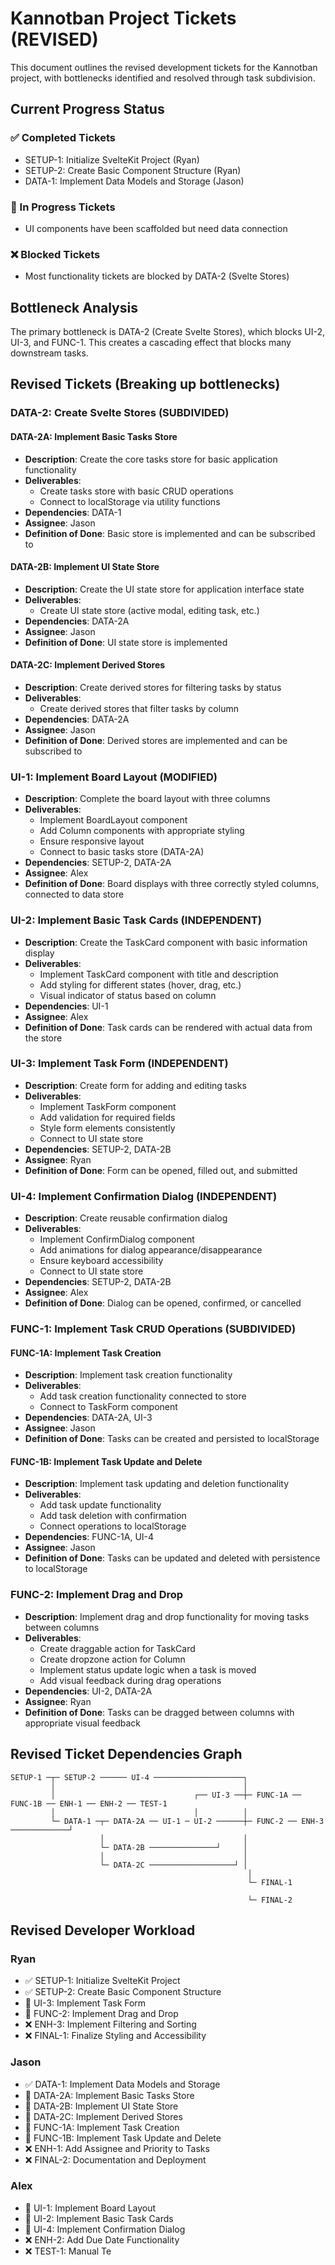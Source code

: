 # Kannotban Project Tickets (REVISED)

This document outlines the revised development tickets for the Kannotban project, with bottlenecks identified and resolved through task subdivision.

## Current Progress Status

### ✅ Completed Tickets

- SETUP-1: Initialize SvelteKit Project (Ryan)
- SETUP-2: Create Basic Component Structure (Ryan)
- DATA-1: Implement Data Models and Storage (Jason)

### 🔄 In Progress Tickets

- UI components have been scaffolded but need data connection

### ❌ Blocked Tickets

- Most functionality tickets are blocked by DATA-2 (Svelte Stores)

## Bottleneck Analysis

The primary bottleneck is DATA-2 (Create Svelte Stores), which blocks UI-2, UI-3, and FUNC-1. This creates a cascading effect that blocks many downstream tasks.

## Revised Tickets (Breaking up bottlenecks)

### DATA-2: Create Svelte Stores (SUBDIVIDED)

#### DATA-2A: Implement Basic Tasks Store

- **Description**: Create the core tasks store for basic application functionality
- **Deliverables**:
  - Create tasks store with basic CRUD operations
  - Connect to localStorage via utility functions
- **Dependencies**: DATA-1
- **Assignee**: Jason
- **Definition of Done**: Basic store is implemented and can be subscribed to

#### DATA-2B: Implement UI State Store

- **Description**: Create the UI state store for application interface state
- **Deliverables**:
  - Create UI state store (active modal, editing task, etc.)
- **Dependencies**: DATA-2A
- **Assignee**: Jason
- **Definition of Done**: UI state store is implemented

#### DATA-2C: Implement Derived Stores

- **Description**: Create derived stores for filtering tasks by status
- **Deliverables**:
  - Create derived stores that filter tasks by column
- **Dependencies**: DATA-2A
- **Assignee**: Jason
- **Definition of Done**: Derived stores are implemented and can be subscribed to

### UI-1: Implement Board Layout (MODIFIED)

- **Description**: Complete the board layout with three columns
- **Deliverables**:
  - Implement BoardLayout component
  - Add Column components with appropriate styling
  - Ensure responsive layout
  - Connect to basic tasks store (DATA-2A)
- **Dependencies**: SETUP-2, DATA-2A
- **Assignee**: Alex
- **Definition of Done**: Board displays with three correctly styled columns, connected to data store

### UI-2: Implement Basic Task Cards (INDEPENDENT)

- **Description**: Create the TaskCard component with basic information display
- **Deliverables**:
  - Implement TaskCard component with title and description
  - Add styling for different states (hover, drag, etc.)
  - Visual indicator of status based on column
- **Dependencies**: UI-1
- **Assignee**: Alex
- **Definition of Done**: Task cards can be rendered with actual data from the store

### UI-3: Implement Task Form (INDEPENDENT)

- **Description**: Create form for adding and editing tasks
- **Deliverables**:
  - Implement TaskForm component
  - Add validation for required fields
  - Style form elements consistently
  - Connect to UI state store
- **Dependencies**: SETUP-2, DATA-2B
- **Assignee**: Ryan
- **Definition of Done**: Form can be opened, filled out, and submitted

### UI-4: Implement Confirmation Dialog (INDEPENDENT)

- **Description**: Create reusable confirmation dialog
- **Deliverables**:
  - Implement ConfirmDialog component
  - Add animations for dialog appearance/disappearance
  - Ensure keyboard accessibility
  - Connect to UI state store
- **Dependencies**: SETUP-2, DATA-2B
- **Assignee**: Alex
- **Definition of Done**: Dialog can be opened, confirmed, or cancelled

### FUNC-1: Implement Task CRUD Operations (SUBDIVIDED)

#### FUNC-1A: Implement Task Creation

- **Description**: Implement task creation functionality
- **Deliverables**:
  - Add task creation functionality connected to store
  - Connect to TaskForm component
- **Dependencies**: DATA-2A, UI-3
- **Assignee**: Jason
- **Definition of Done**: Tasks can be created and persisted to localStorage

#### FUNC-1B: Implement Task Update and Delete

- **Description**: Implement task updating and deletion functionality
- **Deliverables**:
  - Add task update functionality
  - Add task deletion with confirmation
  - Connect operations to localStorage
- **Dependencies**: FUNC-1A, UI-4
- **Assignee**: Jason
- **Definition of Done**: Tasks can be updated and deleted with persistence to localStorage

### FUNC-2: Implement Drag and Drop

- **Description**: Implement drag and drop functionality for moving tasks between columns
- **Deliverables**:
  - Create draggable action for TaskCard
  - Create dropzone action for Column
  - Implement status update logic when a task is moved
  - Add visual feedback during drag operations
- **Dependencies**: UI-2, DATA-2A
- **Assignee**: Ryan
- **Definition of Done**: Tasks can be dragged between columns with appropriate visual feedback

## Revised Ticket Dependencies Graph

```src
SETUP-1 ─┬─ SETUP-2 ────── UI-4 ────────────────────┐
         │                                          │
         │                               ┌── UI-3 ──┼─ FUNC-1A ── FUNC-1B ── ENH-1 ── ENH-2 ── TEST-1
         │                               │          │
         └─ DATA-1 ─┬─ DATA-2A ── UI-1 ─ UI-2 ──────┼─ FUNC-2 ── ENH-3 ─────────────┘
                    │                               │
                    └─ DATA-2B ───────────────┘     │
                    │                               │
                    └─ DATA-2C ───────────────────┘ │
                                                     │
                                                     └─ FINAL-1
                                                     
                                                     └─ FINAL-2
```

## Revised Developer Workload

### Ryan

- ✅ SETUP-1: Initialize SvelteKit Project
- ✅ SETUP-2: Create Basic Component Structure  
- 🔄 UI-3: Implement Task Form
- 🔄 FUNC-2: Implement Drag and Drop
- ❌ ENH-3: Implement Filtering and Sorting
- ❌ FINAL-1: Finalize Styling and Accessibility

### Jason

- ✅ DATA-1: Implement Data Models and Storage
- 🔄 DATA-2A: Implement Basic Tasks Store
- 🔄 DATA-2B: Implement UI State Store
- 🔄 DATA-2C: Implement Derived Stores
- 🔄 FUNC-1A: Implement Task Creation
- 🔄 FUNC-1B: Implement Task Update and Delete
- ❌ ENH-1: Add Assignee and Priority to Tasks
- ❌ FINAL-2: Documentation and Deployment

### Alex

- 🔄 UI-1: Implement Board Layout
- 🔄 UI-2: Implement Basic Task Cards
- 🔄 UI-4: Implement Confirmation Dialog
- ❌ ENH-2: Add Due Date Functionality
- ❌ TEST-1: Manual Te